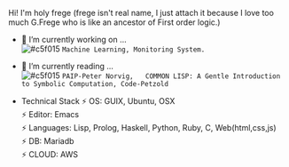 Hi! I'm holy frege 
(frege isn't real name, I just attach it because I love too much G.Frege who is like an ancestor of First order logic.)

- 🔭 I’m currently working on ...  
![#c5f015](https://via.placeholder.com/15/c5f015/000000?text=+) `Machine Learning, Monitoring System.`
     
- 🌱 I’m currently reading ...  
![#c5f015](https://via.placeholder.com/15/c5f015/000000?text=+) `PAIP-Peter Norvig,   COMMON LISP:
A Gentle Introduction
to Symbolic Computation, Code-Petzold`

* Technical Stack
 ⚡ OS: GUIX, Ubuntu, OSX  
 ⚡ Editor: Emacs  
 ⚡ Languages: Lisp, Prolog, Haskell, Python, Ruby, C, Web(html,css,js)  
 ⚡ DB: Mariadb  
 ⚡ CLOUD: AWS  

<!-- <img src="{BadgeURLHere}" /> -->


<!--
**holyToFrege/holyToFrege** is a ✨ _special_ ✨ repository because its `README.md` (this file) appears on your GitHub profile.

Here are some ideas to get you started:

- 🔭 I’m currently working on ...
- 🌱 I’m currently learning ...
- 👯 I’m looking to collaborate on ...
- 🤔 I’m looking for help with ...
- 💬 Ask me about ...
- 📫 How to reach me: ...
- 😄 Pronouns: ...
- ⚡ Fun fact: ...
-->

